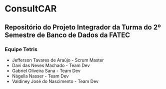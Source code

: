 # ConsultCAR
## Repositório do Projeto Integrador da Turma do 2º Semestre de Banco de Dados da FATEC

### Equipe Tetris

* Jefferson Tavares de Araújo - Scrum Master
* Davi das Neves Machado - Team Dev
* Gabriel Oliveira Sana - Team Dev
* Nágella Nasser - Team Dev
* Valdiney José do Nascimento - Team Dev
